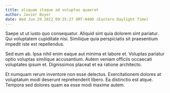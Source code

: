 ```yaml
---
title: aliquam itaque ad voluptas quaerat
author: Javier Boyer
date: Wed Jun 29 2022 09:25:27 GMT-0400 (Eastern Daylight Time)
---
```

Saepe ut ut iusto quo consequatur. Aliquid sint quia dolorem sint pariatur. Qui voluptatem cupiditate nisi. Similique quia perspiciatis sit praesentium impedit iste est repellendus.

 Sed eum ab. Ipsa nihil enim eaque aut minima et labore et. Voluptas pariatur optio voluptas similique accusantium. Autem veniam officiis occaecati voluptates ipsum et. Dignissimos placeat et ea ratione architecto.

 Et numquam rerum inventore non esse delectus. Exercitationem dolores at voluptatum modi deserunt reprehenderit libero. Ea distinctio est atque. Tempora sed dolores quam ea esse modi maxime autem.